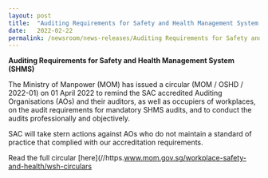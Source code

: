 ```yaml
---
layout: post
title:  "Auditing Requirements for Safety and Health Management System (SHMS)"
date:   2022-02-22
permalink: /newsroom/news-releases/Auditing Requirements for Safety and Health Management System (SHMS)
---
```


**Auditing Requirements for Safety and Health Management System (SHMS)**

The Ministry of Manpower (MOM) has issued a circular (MOM / OSHD / 2022-01) on 01 April 2022 to remind the SAC accredited Auditing Organisations (AOs) and their auditors, as well as occupiers of workplaces, on the audit requirements for mandatory SHMS audits, and to conduct the audits professionally and objectively.

SAC will take stern actions against AOs who do not maintain a standard of practice that complied with our accreditation requirements. 

Read the full circular [here](//https.www.mom.gov.sg/workplace-safety-and-health/wsh-circulars
